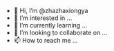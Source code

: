 - 👋 Hi, I’m @zhazhaxiongya
- 👀 I’m interested in ...
- 🌱 I’m currently learning ...
- 💞️ I’m looking to collaborate on ...
- 📫 How to reach me ...

<!---
zhazhaxiongya/zhazhaxiongya is a ✨ special ✨ repository because its `README.md` (this file) appears on your GitHub profile.
You can click the Preview link to take a look at your changes.
--->
